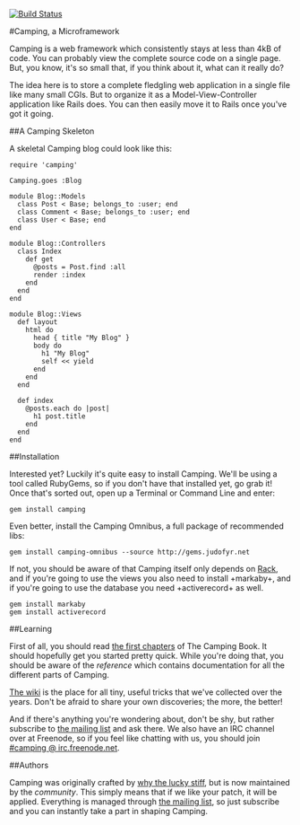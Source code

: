 [![Build Status](https://secure.travis-ci.org/camping/camping.png)](http://travis-ci.org/camping/camping)

#Camping, a Microframework

Camping is a web framework which consistently stays at less than 4kB of code.
You can probably view the complete source code on a single page. But, you
know, it's so small that, if you think about it, what can it really do?

The idea here is to store a complete fledgling web application in a single
file like many small CGIs. But to organize it as a Model-View-Controller
application like Rails does. You can then easily move it to Rails once you've
got it going.

##A Camping Skeleton

A skeletal Camping blog could look like this:

    require 'camping'
  
    Camping.goes :Blog

    module Blog::Models
      class Post < Base; belongs_to :user; end
      class Comment < Base; belongs_to :user; end
      class User < Base; end
    end

    module Blog::Controllers
      class Index
        def get
          @posts = Post.find :all
          render :index
        end
      end
    end

    module Blog::Views
      def layout
        html do
          head { title "My Blog" }
          body do
            h1 "My Blog"
            self << yield
          end
        end
      end

      def index
        @posts.each do |post|
          h1 post.title
        end
      end
    end
  
##Installation

Interested yet?  Luckily it's quite easy to install Camping.  We'll be using
a tool called RubyGems, so if you don't have that installed yet, go grab it!
Once that's sorted out, open up a Terminal or Command Line and enter:

    gem install camping

Even better, install the Camping Omnibus, a full package of recommended libs:

    gem install camping-omnibus --source http://gems.judofyr.net

If not, you should be aware of that Camping itself only depends on
[Rack](http://rack.rubyforge.org), and if you're going to use the views you also
need to install +markaby+, and if you're going to use the database you need
+activerecord+ as well.

    gem install markaby
    gem install activerecord
 
##Learning

First of all, you should read [the first chapters](https://github.com/camping/camping/blob/master/book/01_introduction)
of The Camping Book. It should hopefully get you started pretty quick. While
you're doing that, you should be aware of the _reference_ which contains
documentation for all the different parts of Camping.

[The wiki](http://wiki.github.com/camping/camping) is the place for all tiny,
useful tricks that we've collected over the years.  Don't be afraid to share
your own discoveries; the more, the better!

And if there's anything you're wondering about, don't be shy, but rather 
subscribe to [the mailing list](http://rubyforge.org/mailman/listinfo/camping-list)
and ask there.  We also have an IRC channel over at Freenode, so if you feel
like chatting with us, you should join [#camping @ irc.freenode.net](http://java.freenode.net/?channel=camping).

##Authors

Camping was originally crafted by [why the lucky stiff](http://en.wikipedia.org/wiki/Why_the_lucky_stiff),
but is now maintained by the _community_.  This simply means that if we like your
patch, it will be applied.  Everything is managed through [the mailing list](http://rubyforge.org/mailman/listinfo/camping-list),
so just subscribe and you can instantly take a part in shaping Camping.